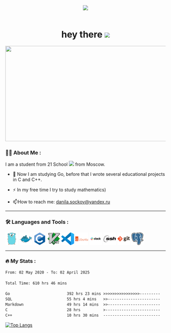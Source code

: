 
<div id="header" align="center">
  <img src="https://media.giphy.com/media/Ll22OhMLAlVDb8UQWe/giphy.gif" width="200"/>
  <div id="badges">
  <img src="https://komarev.com/ghpvc/?username=skapuncle&style=flat-square&color=blue" alt=""/>
  </div>
  <h1>
  hey there
  <img src="https://media.giphy.com/media/hvRJCLFzcasrR4ia7z/giphy.gif" width="30px"/>
</h1>
<div align="center">
<img src="https://media.giphy.com/media/dWesBcTLavkZuG35MI/giphy.gif" width="600" height="300"/>
</div>
</div>

### :man_technologist: About Me :

I am a student from 21 School <img src="https://media.giphy.com/media/WUlplcMpOCEmTGBtBW/giphy.gif" width="30"> from Moscow.

- :telescope: Now I am studying Go, before that I wrote several educational projects in C and C++.

- :zap: In my free time I try to study mathematics)

- :mailbox:How to reach me: danila.sockov@yandex.ru

---

### :hammer_and_wrench: Languages and Tools :
<div>
  <img src="https://github.com/devicons/devicon/blob/master/icons/go/go-original.svg" title="Go" **alt="Go" width="40" height="40"/>
  <img src="https://github.com/devicons/devicon/blob/master/icons/docker/docker-original.svg" title="Docker" **alt="Docker" width="40" height="40"/>
  <img src="https://github.com/devicons/devicon/blob/master/icons/c/c-original.svg" title="C" **alt="C" width="40" height="40"/>
  <img src="https://github.com/devicons/devicon/blob/master/icons/vim/vim-original.svg" title="Vim" **alt="Vim" width="40" height="40"/>
  <img src="https://github.com/devicons/devicon/blob/master/icons/vscode/vscode-original.svg" title="VSC" **alt="VSC" width="40" height="40"/>
  <img src="https://github.com/devicons/devicon/blob/master/icons/ubuntu/ubuntu-plain-wordmark.svg" title="Ubuntu" **alt="Ubuntu" width="40" height="40"/>
  <img src="https://github.com/devicons/devicon/blob/master/icons/slack/slack-original-wordmark.svg" title="Slack" **alt="Slack" width="40" height="40"/>
  <img src="https://github.com/devicons/devicon/blob/master/icons/ssh/ssh-original-wordmark.svg" title="SSH" **alt="SSH" width="40" height="40"/>
  <img src="https://github.com/devicons/devicon/blob/master/icons/git/git-original-wordmark.svg" title="Git" **alt="Git" width="40" height="40"/>
  <img src="https://github.com/devicons/devicon/blob/master/icons/postgresql/postgresql-original.svg" title="PSQL" **alt="PSQL" width="40" height="40"/>
</div>

---

### :fire: My Stats :

<!--START_SECTION:waka-->

```txt
From: 02 May 2020 - To: 02 April 2025

Total Time: 610 hrs 46 mins

Go                         392 hrs 23 mins >>>>>>>>>>>>>>>>---------   64.25 %
SQL                        55 hrs 4 mins   >>-----------------------   09.02 %
Markdown                   49 hrs 14 mins  >>-----------------------   08.06 %
C                          28 hrs          >------------------------   04.59 %
C++                        10 hrs 30 mins  -------------------------   01.72 %
```

<!--END_SECTION:waka-->


[![Top Langs](https://github-readme-stats.vercel.app/api/top-langs/?username=your-github-username)](https://github.com/anuraghazra/github-readme-stats)

 <!-- <img src="" title="" **alt="" width="40" height="40"/> -->
<!--
**skapuncle/skapuncle** is a ✨ _special_ ✨ repository because its `README.md` (this file) appears on your GitHub profile.

Here are some ideas to get you started:

- 🔭 I’m currently working on ...
- 🌱 I’m currently learning ...
- 👯 I’m looking to collaborate on ...
- 🤔 I’m looking for help with ...
- 💬 Ask me about ...
- 📫 How to reach me: ...
- 😄 Pronouns: ...
- ⚡ Fun fact: ...
-->
